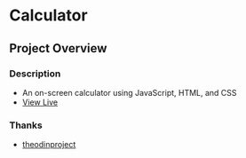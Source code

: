 # Calculator

## Project Overview

### Description
- An on-screen calculator using JavaScript, HTML, and CSS
- [View Live](https://bpetermann.github.io/calculator/)

### Thanks
- [theodinproject](https://www.theodinproject.com)<br>
